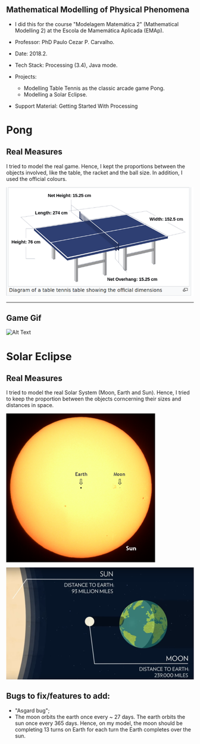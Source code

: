 Mathematical Modelling of Physical Phenomena 
---

 + I did this for the course "Modelagem Matemática 2" (Mathematical Modelling 2) at the Escola de Mamemática Aplicada (EMAp). 
 
 + Professor: PhD Paulo Cezar P. Carvalho.

 + Date: 2018.2.

 + Tech Stack: Processing (3.4), Java mode.

 + Projects: 
   - Modelling Table Tennis as the classic arcade game Pong.
   - Modelling a Solar Eclipse.
   
 + Support Material: Getting Started With Processing
 
# Pong
 
Real Measures
---
 
 I tried to model the real game. Hence, I kept the proportions between the objects involved, like the table, the racket and the ball size. In addition, I used the official colours. 
 
 ![alt text](https://github.com/pdelfino/physics/blob/master/rules-sizes.png "Logo Title Text 1")

---

Game Gif
---

![Alt Text](https://media.giphy.com/media/2440Yhc1g5va07Ly09/giphy.gif)


# Solar Eclipse


 
Real Measures
---

I tried to model the real Solar System (Moon, Earth and Sun). Hence, I tried to keep the proportion between the objects corncerning their sizes and distances in space.

<a href="url"><img src="https://github.com/pdelfino/physics/blob/master/proportion-moon-earth-sun.png" align="center" height="400" width="400" ></a>

 ![alt text](https://github.com/pdelfino/physics/blob/master/solar-eclipse-diff.png "Solar Eclipse out of scale") 


Bugs to fix/features to add:
---

+ "Asgard bug";
+ The moon orbits the earth once every ~ 27 days. The earth orbits the sun once every 365 days. Hence, on my model, the moon should be completing 13 turns on Earth for each turn the Earth completes over the sun.
